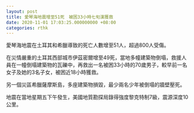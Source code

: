 ```yaml
---
layout: post
title: 愛琴海地震增至51死　被困33小時七旬漢獲救
date: 2020-11-01 17:03:25.000000000 +08:00
categories: rthk
---
```


愛琴海地震在土耳其和希臘導致的死亡人數增至51人，超過800人受傷。

在災情嚴重的土耳其西部城市伊茲密爾增至49死，當地多幢建築物倒塌，救援人員在一幢倒塌建築物的瓦礫中，再救出一名被困33小時的70歲男子，較早前一名女子及她的3名子女，被困近18小時獲救。

另一個災區希臘薩摩斯島，多座建築物損毀，最少兩名少年被倒塌的牆壁壓死。

地震在當地星期五下午發生，美國地質勘探局錄得強度黎克特制7級，震源深度10公里。
